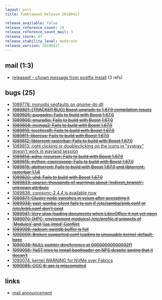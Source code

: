 ```yaml
---
layout: post
title: Tumbleweed Release 20180417

release_available: false
release_reference_count: 28
release_reference_count_mail: 3
release_score: 87
release_stability_level: moderate
release_version: 20180417
---
```


## mail (1:3)

- [released!  - chown message from postfix install](https://lists.opensuse.org/opensuse-factory/2018-04/msg00725.html) (3 refs)

## bugs (25)

<!--more-->

- [1089778: monodis segfaults on gnome-do dll](https://bugzilla.opensuse.org/show_bug.cgi?id=1089778)
- ~~[1089801: \[TRACKER BUG\] Boost upgrade to 1.67.0 compilation issues](https://bugzilla.opensuse.org/show_bug.cgi?id=1089801)~~
- ~~[1089805: avogadro: Fails to build with Boost 1.67.0](https://bugzilla.opensuse.org/show_bug.cgi?id=1089805)~~
- ~~[1089806: gnuradio: Fails to build with Boost 1.67.0](https://bugzilla.opensuse.org/show_bug.cgi?id=1089806)~~
- ~~[1089808: incinga2: Fails to build with Boost 1.67.0](https://bugzilla.opensuse.org/show_bug.cgi?id=1089808)~~
- ~~[1089810: leechcraft: Fails to build with Boost 1.67.0](https://bugzilla.opensuse.org/show_bug.cgi?id=1089810)~~
- ~~[1089811: liborcus: Fails to build with Boost 1.67.0](https://bugzilla.opensuse.org/show_bug.cgi?id=1089811)~~
- ~~[1089812: libtorrent-rasterbar: Fails to build with Boost 1.67.0](https://bugzilla.opensuse.org/show_bug.cgi?id=1089812)~~
- [1089813: right clicking or doubleclicking on the icons in "systray" doesn't work in wayland session](https://bugzilla.opensuse.org/show_bug.cgi?id=1089813)
- ~~[1089814: pdns-recursor: Fails to build with Boost 1.67.0](https://bugzilla.opensuse.org/show_bug.cgi?id=1089814)~~
- ~~[1089815: python-espressopp: Fails to build with Boost 1.67.0](https://bugzilla.opensuse.org/show_bug.cgi?id=1089815)~~
- ~~[1089818: qbittorrent: Fails to build with Boost 1.67.0 and libtorrent-rasterbar 1.1.6](https://bugzilla.opensuse.org/show_bug.cgi?id=1089818)~~
- ~~[1089820: uhd: Fails to build with Boost 1.67.0](https://bugzilla.opensuse.org/show_bug.cgi?id=1089820)~~
- ~~[1089833: sparse: thousands of warnings about 'indirect_branch': unknown attribute](https://bugzilla.opensuse.org/show_bug.cgi?id=1089833)~~
- [1089836: corosync-2.4.4 is available now](https://bugzilla.opensuse.org/show_bug.cgi?id=1089836)
- ~~[1089871: Cluster node vanishes in velum after accepting it](https://bugzilla.opensuse.org/show_bug.cgi?id=1089871)~~
- ~~[1089938: yast-samba-client fails to join if /etc/samba/smb.conf or /etc/krb5.conf don't exist](https://bugzilla.opensuse.org/show_bug.cgi?id=1089938)~~
- ~~[1089941: Very slow loading documents when LibreOffice it not yet open](https://bugzilla.opensuse.org/show_bug.cgi?id=1089941)~~
- ~~[1089970: \[HPC, environment modules\] /etc/profile.d snippets of 'Modules' and 'lua-lmod' Conflict](https://bugzilla.opensuse.org/show_bug.cgi?id=1089970)~~
- ~~[1089998: radeon: swiotlb buffer is full](https://bugzilla.opensuse.org/show_bug.cgi?id=1089998)~~
- ~~[1090009: Broken supported.conf leading to unusuable kernel-default-base](https://bugzilla.opensuse.org/show_bug.cgi?id=1090009)~~
- ~~[1090038: NULL pointer dereference at 00000000000002f1](https://bugzilla.opensuse.org/show_bug.cgi?id=1090038)~~
- ~~[1090056: YaST tries to install bootloader on NFS despite saying that it doesn't](https://bugzilla.opensuse.org/show_bug.cgi?id=1090056)~~
- [1090074: kernel WARNING for NVMe over Fabrics](https://bugzilla.opensuse.org/show_bug.cgi?id=1090074)
- ~~[1090085: GCC 8: apr is miscompiled](https://bugzilla.opensuse.org/show_bug.cgi?id=1090085)~~



## links

- [mail announcement](https://lists.opensuse.org/opensuse-factory/2018-04/msg00724.html)
